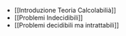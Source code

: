 - [[Introduzione Teoria Calcolabilià]]
- [[Problemi Indecidibili]]
- [[Problemi decidibili ma intrattabili]]
